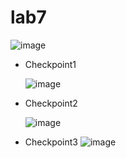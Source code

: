 # lab7
![image](https://github.com/user-attachments/assets/0050d3a4-ed5c-452f-b1b0-b6117acf532e)

- Checkpoint1
  
  ![image](https://github.com/user-attachments/assets/a3bab378-e9a6-4f76-aad3-c20722d1b5e8)

- Checkpoint2

  ![image](https://github.com/user-attachments/assets/bce94ce1-1d7a-4198-8d5b-27921e6ed711)

- Checkpoint3
  ![image](https://github.com/user-attachments/assets/ddf04ba0-9164-4efc-8604-debc6751189e)


